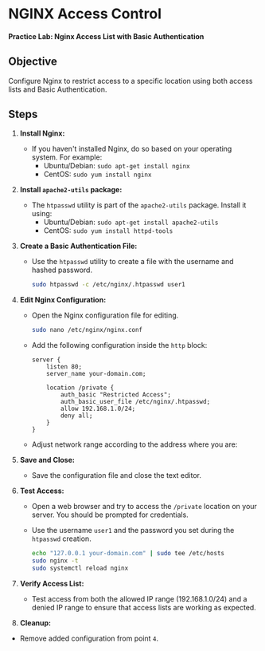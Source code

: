 # NGINX Access Control

#### Practice Lab: Nginx Access List with Basic Authentication

## Objective

Configure Nginx to restrict access to a specific location using both access lists and Basic Authentication.

## Steps

1. **Install Nginx:**
   - If you haven't installed Nginx, do so based on your operating system. For example:
     - Ubuntu/Debian: `sudo apt-get install nginx`
     - CentOS: `sudo yum install nginx`

2. **Install `apache2-utils` package:**
   - The `htpasswd` utility is part of the `apache2-utils` package. Install it using:
     - Ubuntu/Debian: `sudo apt-get install apache2-utils`
     - CentOS: `sudo yum install httpd-tools`

3. **Create a Basic Authentication File:**
   - Use the `htpasswd` utility to create a file with the username and hashed password.

     ```bash
     sudo htpasswd -c /etc/nginx/.htpasswd user1
     ```

4. **Edit Nginx Configuration:**
   - Open the Nginx configuration file for editing.

     ```bash
     sudo nano /etc/nginx/nginx.conf
     ```

   - Add the following configuration inside the `http` block:

     ```nginx
     server {
         listen 80;
         server_name your-domain.com;

         location /private {
             auth_basic "Restricted Access";
             auth_basic_user_file /etc/nginx/.htpasswd;
             allow 192.168.1.0/24;
             deny all;
         }
     }
     ```

   - Adjust network range according to the address where you are:

5. **Save and Close:**
   - Save the configuration file and close the text editor.

6. **Test Access:**
   - Open a web browser and try to access the `/private` location on your server. You should be prompted for credentials.
   - Use the username `user1` and the password you set during the `htpasswd` creation.

     ```bash
     echo "127.0.0.1 your-domain.com" | sudo tee /etc/hosts
     sudo nginx -t
     sudo systemctl reload nginx
     ```  

7. **Verify Access List:**
   - Test access from both the allowed IP range (192.168.1.0/24) and a denied IP range to ensure that access lists are working as expected.

6. **Cleanup:**

- Remove added configuration from point `4`.
